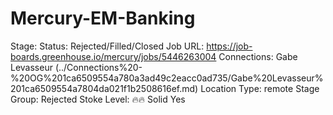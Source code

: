 # Mercury-EM-Banking

Stage: Status: Rejected/Filled/Closed
Job URL: https://job-boards.greenhouse.io/mercury/jobs/5446263004
Connections: Gabe Levasseur (../Connections%20-%20OG%201ca6509554a780a3ad49c2eacc0ad735/Gabe%20Levasseur%201ca6509554a7804da021f1b2508616ef.md)
Location Type: remote
Stage Group: Rejected
Stoke Level: 🔥🔥 Solid Yes